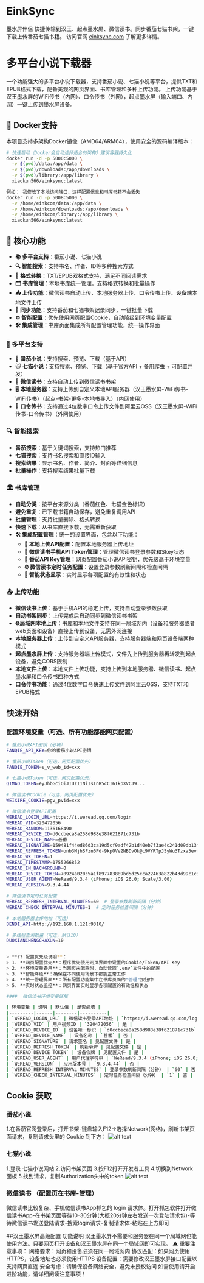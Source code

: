 # EinkSync
墨水屏伴侣 快捷传输到汉王、起点墨水屏、微信读书。同步番茄七猫书架，一键下载上传番茄七猫书籍。
访问官网 [einksync.com](https://einksync.com) 了解更多详情。

# 多平台小说下载器

一个功能强大的多平台小说下载器，支持番茄小说、七猫小说等平台，提供TXT和EPUB格式下载，配备美观的网页界面、书库管理和多种上传功能。
上传功能基于汉王墨水屏的WiFi传书（内网）、口令传书（外网），起点墨水屏（输入端口、内网）一键上传到墨水屏设备。

## 🐳 Docker支持

本项目支持多架构Docker镜像（AMD64/ARM64），使用安全的源码编译版本：

```bash
# 快速启动（Docker会自动选择适合的架构）建议容器持久化
docker run -d -p 5000:5000 \
  -v $(pwd)/data:/app/data \
  -v $(pwd)/downloads:/app/downloads \
  -v $(pwd)/library:/app/library \
  xiaokun566/einksync:latest

例如： 我修改了本地访问端口，这样配置信息和书库书籍不会丢失
docker run -d -p 5008:5000 \
  -v /home/einkcom/data:/app/data \
  -v /home/einkcom/downloads:/app/downloads \
  -v /home/einkcom/library:/app/library \
  xiaokun566/einksync:latest
```


## 🎯 核心功能

- **📚 多平台支持**：番茄小说、七猫小说
- **🔍 智能搜索**：支持书名、作者、ID等多种搜索方式
- **📄 格式转换**：TXT/EPUB双格式支持，满足不同阅读需求
- **🗂️ 书库管理**：本地书库统一管理，支持格式转换和批量操作
- **📤 上传功能**：微信读书自动上传、本地服务器上传、口令传书上传、设备端本地文件上传
- **🔄 同步功能**：支持番茄和七猫书架记录同步，一键批量下载
- **⚙️ 智能配置**：优先使用网页配置Cookie，自动降级到环境变量配置
- **🛠️ 集成管理**：书库页面集成所有配置管理功能，统一操作界面

### 📖 多平台支持
- 🍅 **番茄小说**：支持搜索、预览、下载（基于API）
- 🐱 **七猫小说**：支持搜索、预览、下载（基于官方API + 备用爬虫 + 可配置并发）
- 📱 **微信读书**：支持自动上传到微信读书书架
- 🖥️ **本地服务器**：支持上传到自定义本地API服务器（汉王墨水屏-WiFi传书-WiFi传书）（起点-书架-更多-本地书导入）（内网使用）
- 🔑 **口令传书**：支持通过4位数字口令上传文件到阿里云OSS（汉王墨水屏-WiFi传书-口令传书）（外网使用）


### 🔍 智能搜索
- **番茄搜索**：基于关键词搜索，支持热门推荐
- **七猫搜索**：支持书名搜索和直接ID输入
- **搜索结果**：显示书名、作者、简介、封面等详细信息
- **批量操作**：支持搜索结果批量下载


### 🏛️ 书库管理
- **自动分类**：按平台来源分类（番茄红色、七猫金色标识）
- **避免重复**：已下载书籍自动保存，避免重复调用API
- **批量管理**：支持批量删除、格式转换
- **快速下载**：从书库直接下载，无需重新获取
- **🛠️ 集成配置管理**：统一的设置界面，包含以下功能：
  - **📱 本地上传API配置**：配置本地服务器上传地址
  - **🔑 微信读书手机API Token管理**：管理微信读书登录参数和Skey状态
  - **🍅 番茄API Key管理**：网页配置番茄小说API密钥，优先级高于环境变量
  - **⏰ 微信读书定时任务配置**：设置登录参数刷新间隔和检查间隔
  - **🔄 智能状态显示**：实时显示各项配置的有效性和状态
  
### 📤 上传功能
- **微信读书上传**：基于手机API的稳定上传，支持自动登录参数获取
- **自动书架同步**：上传完成后自动同步到微信读书书架
- **🌐局域网本地上传**：书库和本地文件支持在同一局域网内（设备和服务器或者web页面和设备）直接上传到设备，无需外网连接
- **本地服务器上传**：上传到自定义API服务器，支持服务器端和网页设备端两种模式
- **起点墨水屏上传**：支持服务器端上传模式，文件先上传到服务器再转发到起点设备，避免CORS限制
- **本地文件上传**：本地文件上传功能，支持上传到本地服务器、微信读书、起点墨水屏和口令传书四种方式
- **口令传书功能**：通过4位数字口令快速上传文件到阿里云OSS，支持TXT和EPUB格式


## 快速开始


### 配置环境变量（可选、所有功能都能网页配置）

```bash
# 番茄小说API密钥（必填）
FANQIE_API_KEY=你的番茄小说API密钥

# 番茄小说Token（可选，网页配置优先）
FANQIE_TOKEN=s_v_web_id=xxx

# 七猫小说Token（可选，网页配置优先）
QIMAO_TOKEN=eyJhbGciOiJIUzI1NiIsInR5cCI6IkpXVCJ9...

# 微信读书Cookie（可选，网页配置优先）
WEIXIRE_COOKIE=pgv_pvid=xxx

# 微信读书登录API配置
WEREAD_LOGIN_URL=https://i.weread.qq.com/login
WEREAD_VID=320472056
WEREAD_RANDOM=1136168490
WEREAD_DEVICE_ID=d0ccbeca8a258d988e38f621871c731b
WEREAD_DEVICE_NAME=甚番
WEREAD_SIGNATURE=159481f44ed86d3ca19d5cf9adf42b1d40eb7f3ae4c241d09db13fc1c6475bb9
WEREAD_REFRESH_TOKEN=onb3MjhSFzn6Pd-9kpOVe2NBDvOk@c9VYRTpJSyWu3Tzxa5evmAAA
WEREAD_WX_TOKEN=1
WEREAD_TIMESTAMP=1755266852
WEREAD_IN_BACKGROUND=0
WEREAD_DEVICE_TOKEN=70924a020c5a1f897783889bd5d25cca22463a822b43d99c1c3a8f13ca0e3101
WEREAD_USER_AGENT=WeRead/9.3.4 (iPhone; iOS 26.0; Scale/3.00)
WEREAD_VERSION=9.3.4.44

# 微信读书定时任务配置
WEREAD_REFRESH_INTERVAL_MINUTES=60  # 登录参数刷新间隔（分钟）
WEREAD_CHECK_INTERVAL_MINUTES=1  # 定时任务检查间隔（分钟）

# 本地服务器上传地址（可选）
BENDI_API=http://192.168.1.121:9310/

# 多线程查询数量（可选，默认10）
DUOXIANCHENGCHAXUN=10


> **?? 配置优先级说明**：
> 1. **网页配置优先**：程序优先使用网页界面中设置的Cookie/Token/API Key
> 2. **环境变量备用**：当网页未配置时，自动读取`.env`文件中的配置
> 3. **智能降级**：确保在不同使用场景下都能正常工作
> 4. **统一管理界面**：所有配置功能集中在书库页面的"管理"按钮中
> 5. **实时状态监控**：网页界面实时显示各项配置的有效性和状态

####  微信读书环境变量详解

| 环境变量 | 说明 | 默认值 | 是否必填 |
|---------|------|--------|----------|
| `WEREAD_LOGIN_URL` | 微信读书登录API地址 | `https://i.weread.qq.com/login` | 否 |
| `WEREAD_VID` | 用户视频ID | `320472056` | 是 |
| `WEREAD_DEVICE_ID` | 设备唯一标识 | `d0ccbeca8a258d988e38f621871c731b` | 是 |
| `WEREAD_DEVICE_NAME` | 设备名称 | `甚番` | 否 |
| `WEREAD_SIGNATURE` | 请求签名 | 见配置文件 | 是 |
| `WEREAD_REFRESH_TOKEN` | 刷新令牌 | 见配置文件 | 是 |
| `WEREAD_DEVICE_TOKEN` | 设备令牌 | 见配置文件 | 是 |
| `WEREAD_USER_AGENT` | 用户代理字符串 | `WeRead/9.3.4 (iPhone; iOS 26.0; Scale/3.00)` | 否 |
| `WEREAD_VERSION` | 应用版本号 | `9.3.4.44` | 否 |
| `WEREAD_REFRESH_INTERVAL_MINUTES` | 登录参数刷新间隔（分钟） | `60` | 否 |
| `WEREAD_CHECK_INTERVAL_MINUTES` | 定时任务检查间隔（分钟） | `1` | 否 |
```
## Cookie 获取
### 番茄小说
1.在番茄官网登录后，打开书架-键盘输入F12→选择Network(网络)，刷新书架页面请求，复制请求头里的 Cookie 到下方：
![alt text](image.png)
### 七猫小说
1.登录 七猫小说网站
2.访问书架页面
3.按F12打开开发者工具
4.切换到Network面板
5.找到请求，复制Authorization头中的token
![alt text](image-1.png)
### 微信读书 （配置页在书库-管理）
微信读书比较复杂、手机微信读书App抓包的 login 请求体。打开抓包软件打开微信读书App-在书架页面等待10-30分钟(大概20分钟左右发送一次登陆请求包)-等待微信读书发送登陆请求-搜索login请求-复制请求体-粘贴在上方即可

##汉王墨水屏高级配置
 功能说明
汉王墨水屏不需要和服务器在同一个局域网也能使用方法。只要网页打开设备和汉王墨水屏在同一个局域网即可实现。
⚠️ 重要注意事项：
网络要求：网页和设备必须在同一局域网内
协议匹配：如果网页使用HTTPS，设备地址也必须使用HTTPS
设备配置：需要修改汉王墨水屏接口配置以支持网页直连
安全考虑：请确保设备网络安全，避免未授权访问
 如需使用请开启进阶功能，请详细阅读注意事项！
